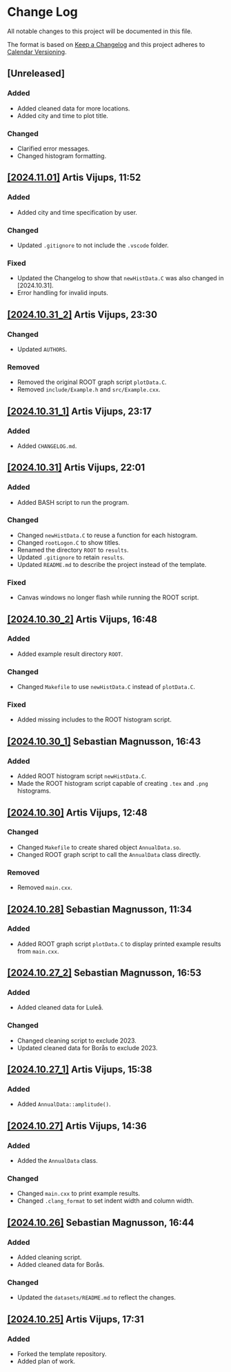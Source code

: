# Change Log
All notable changes to this project will be documented in this file.
 
The format is based on [Keep a Changelog](http://keepachangelog.com/)
and this project adheres to [Calendar Versioning](https://calver.org/).

## [Unreleased]

### Added

- Added cleaned data for more locations.
- Added city and time to plot title.

### Changed

- Clarified error messages.
- Changed histogram formatting.

## [[2024.11.01]](https://github.com/artis-v/MNXB11-project/tree/af7b686f85648d2f3b45077ae40772ba39b5e1fe) Artis Vijups, 11:52

### Added

- Added city and time specification by user.

### Changed

- Updated `.gitignore` to not include the `.vscode` folder.

### Fixed

- Updated the Changelog to show that `newHistData.C` was also changed in [2024.10.31].
- Error handling for invalid inputs.

## [[2024.10.31_2]](https://github.com/artis-v/MNXB11-project/tree/43181cf620254dc2b900d884e4d2ed6a060c9754) Artis Vijups, 23:30

### Changed

- Updated `AUTHORS`.

### Removed

- Removed the original ROOT graph script `plotData.C`.
- Removed `include/Example.h` and `src/Example.cxx`.

## [[2024.10.31_1]](https://github.com/artis-v/MNXB11-project/tree/6de9160bd31517a4fea3dd2e94009f695a47a464) Artis Vijups, 23:17

### Added

- Added `CHANGELOG.md`.

## [[2024.10.31]](https://github.com/artis-v/MNXB11-project/tree/41dd7c3053cd1a052bb0681bf8a84b2744d138aa) Artis Vijups, 22:01

### Added

- Added BASH script to run the program.

### Changed

- Changed `newHistData.C` to reuse a function for each histogram.
- Changed `rootLogon.C` to show titles.
- Renamed the directory `ROOT` to `results`.
- Updated `.gitignore` to retain `results`.
- Updated `README.md` to describe the project instead of the template.

### Fixed

- Canvas windows no longer flash while running the ROOT script.

## [[2024.10.30_2]](https://github.com/artis-v/MNXB11-project/tree/b9dfa6635e07e83cb2dbf85721e69115bd0d6c4c) Artis Vijups, 16:48

### Added

- Added example result directory `ROOT`.

### Changed

- Changed `Makefile` to use `newHistData.C` instead of `plotData.C`.

### Fixed

- Added missing includes to the ROOT histogram script.

## [[2024.10.30_1]](https://github.com/artis-v/MNXB11-project/tree/72478914250d3ee8e3ad600c1c016e870bfbaf25) Sebastian Magnusson, 16:43

### Added

- Added ROOT histogram script `newHistData.C`.
- Made the ROOT histogram script capable of creating `.tex` and `.png` histograms.

## [[2024.10.30]](https://github.com/artis-v/MNXB11-project/tree/52a46fefc53204ae45b125d83230f70246293030) Artis Vijups, 12:48

### Changed

- Changed `Makefile` to create shared object `AnnualData.so`.
- Changed ROOT graph script to call the `AnnualData` class directly.

### Removed

- Removed `main.cxx`.

## [[2024.10.28]](https://github.com/artis-v/MNXB11-project/tree/3d4de5bb9253141898116ef04592c26b91f2067a) Sebastian Magnusson, 11:34

### Added

- Added ROOT graph script `plotData.C` to display printed example results from `main.cxx`.

## [[2024.10.27_2]](https://github.com/artis-v/MNXB11-project/tree/7466440843fdb8ce75acdc20556d88c7f2100391) Sebastian Magnusson, 16:53

### Added

- Added cleaned data for Luleå.

### Changed

- Changed cleaning script to exclude 2023.
- Updated cleaned data for Borås to exclude 2023.

## [[2024.10.27_1]](https://github.com/artis-v/MNXB11-project/tree/c683e517eb7b3cca8775034ac3d31f895cc248eb) Artis Vijups, 15:38

### Added

- Added `AnnualData::amplitude()`.

## [[2024.10.27]](https://github.com/artis-v/MNXB11-project/tree/fb22d5aacf357597d55934809c605088da53425d) Artis Vijups, 14:36

### Added

- Added the `AnnualData` class.

### Changed

- Changed `main.cxx` to print example results.
- Changed `.clang_format` to set indent width and column width.
 
## [[2024.10.26]](https://github.com/artis-v/MNXB11-project/tree/b70f37153d6d069917ed37aa175d9319de51d80f) Sebastian Magnusson, 16:44
 
### Added

- Added cleaning script.
- Added cleaned data for Borås.

### Changed

- Updated the `datasets/README.md` to reflect the changes.

## [[2024.10.25]](https://github.com/artis-v/MNXB11-project/tree/00ae8cb22bbc9710a7176ed01391601b2f32a9ba) Artis Vijups, 17:31

### Added

- Forked the template repository.
- Added plan of work.